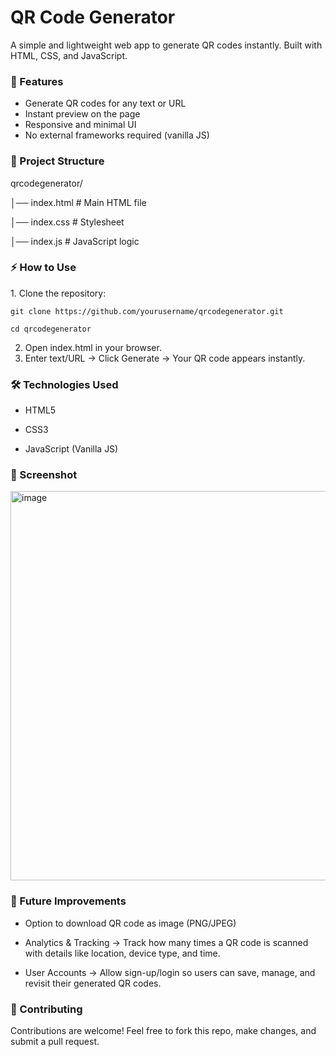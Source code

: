 <h1>QR Code Generator</h1>

A simple and lightweight web app to generate QR codes instantly. Built with HTML, CSS, and JavaScript.

<h3>🚀 Features</h3>

+ Generate QR codes for any text or URL
+ Instant preview on the page
+ Responsive and minimal UI
+ No external frameworks required (vanilla JS)

<h3>📂 Project Structure</h3>

qrcodegenerator/

│── index.html   # Main HTML file

│── index.css    # Stylesheet

│── index.js     # JavaScript logic

<h3>⚡ How to Use</h3>
1. Clone the repository:
    
    git clone https://github.com/yourusername/qrcodegenerator.git
   
    cd qrcodegenerator
    
2. Open index.html in your browser.
3. Enter text/URL → Click Generate → Your QR code appears instantly.

<h3>🛠️ Technologies Used</h3>

+ HTML5

+ CSS3
  
+ JavaScript (Vanilla JS)
  
<h3>📸 Screenshot</h3>
<img width="757" height="623" alt="image" src="https://github.com/user-attachments/assets/d1b443c8-a951-4927-8a3f-73ab2e43c887" />

<h3>📌 Future Improvements</h3>

+ Option to download QR code as image (PNG/JPEG)

+ Analytics & Tracking → Track how many times a QR code is scanned with details like location, device type, and time.
  
+ User Accounts → Allow sign-up/login so users can save, manage, and revisit their generated QR codes.
  
<h3>🤝 Contributing</h3>
Contributions are welcome! Feel free to fork this repo, make changes, and submit a pull request.

